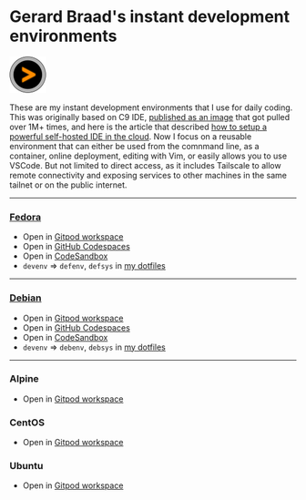 Gerard Braad's instant development environments
===============================================

!["Prompt"](https://raw.githubusercontent.com/gbraad/assets/gh-pages/icons/prompt-icon-64.png)

These are my instant development environments that I use for daily coding. This was originally
based on C9 IDE, [published as an image](https://hub.docker.com/r/gbraad/c9ide) that got pulled over 1M+ times, and here is the article that described [how to setup a powerful self-hosted IDE in the cloud](https://gbraad.nl/blog/setting-up-a-powerful-self-hosted-ide-in-the-cloud.html). Now I focus on a reusable environment that can either be used from the comnmand line, as a container, online deployment, editing with Vim, or easily allows you to use VSCode. But not limited to direct access, as it includes Tailscale to allow remote connectivity and exposing services to other machines in the same tailnet or on the public internet.

---

### [Fedora](https://fedora.devenv.gbraad.nl)

  * Open in [Gitpod workspace](https://gitpod.io/#https://github.com/gbraad-devenv/fedora)
  * Open in [GitHub Codespaces](https://github.com/codespaces/new?machine=standardLinux32gb&repo=61788628&ref=main&location=SouthEastAsia&devcontainer_path=.devcontainer%2Fdevcontainer.json)
  * Open in [CodeSandbox](https://codesandbox.io/p/github/gbraad-devenv/fedora)
  * `devenv` => `defenv`, `defsys` in [my dotfiles](https://github.com/gbraad/dotfiles/blob/main/zsh/.zshrc.d/devenv.zsh)

---

### [Debian](https://debian.devenv.gbraad.nl)

  * Open in [Gitpod workspace](https://gitpod.io/#https://github.com/gbraad-devenv/debian)
  * Open in [GitHub Codespaces](https://github.com/codespaces/new?hide_repo_select=true&ref=main&repo=636945920)
  * Open in [CodeSandbox](https://codesandbox.io/p/github/gbraad-devenv/debian)
  * `devenv` => `debenv`, `debsys` in [my dotfiles](https://github.com/gbraad/dotfiles/blob/main/zsh/.zshrc.d/devenv.zsh)


---


### Alpine

  * Open in [Gitpod workspace](https://gitpod.io/#https://github.com/gbraad-devenv/alpine)


### CentOS

  * Open in [Gitpod workspace](https://gitpod.io/#https://github.com/gbraad-devenv/centos)


### Ubuntu

  * Open in [Gitpod workspace](https://gitpod.io/#https://github.com/gbraad-devenv/ubuntu)
